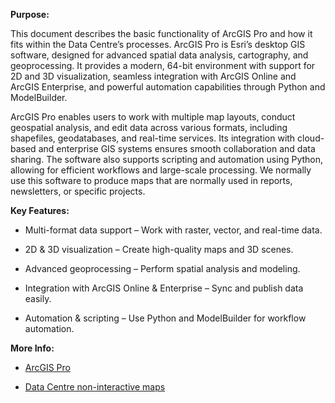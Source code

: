 **Purpose:**

This document describes the basic functionality of ArcGIS Pro and how it fits within the Data Centre’s processes. ArcGIS Pro is Esri’s desktop GIS software, designed for advanced spatial data analysis, cartography, and geoprocessing. It provides a modern, 64-bit environment with support for 2D and 3D visualization, seamless integration with ArcGIS Online and ArcGIS Enterprise, and powerful automation capabilities through Python and ModelBuilder.

ArcGIS Pro enables users to work with multiple map layouts, conduct geospatial analysis, and edit data across various formats, including shapefiles, geodatabases, and real-time services. Its integration with cloud-based and enterprise GIS systems ensures smooth collaboration and data sharing. The software also supports scripting and automation using Python, allowing for efficient workflows and large-scale processing. We normally use this software to produce maps that are normally used in reports, newsletters, or specific projects.

**Key Features:**

- Multi-format data support – Work with raster, vector, and real-time data.

- 2D & 3D visualization – Create high-quality maps and 3D scenes.

- Advanced geoprocessing – Perform spatial analysis and modeling.

- Integration with ArcGIS Online & Enterprise – Sync and publish data easily.

- Automation & scripting – Use Python and ModelBuilder for workflow automation.

**More Info:**

- [ArcGIS Pro](https://www.esri.ca/en-ca/products/gis-mapping-products/arcgis-pro/overview)

- [Data Centre non-interactive maps](https://maps.sogdatacentre.ca/search?collection=document)
